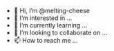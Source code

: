 - 👋 Hi, I’m @melting-cheese
- 👀 I’m interested in ...
- 🌱 I’m currently learning ...
- 💞️ I’m looking to collaborate on ...
- 📫 How to reach me ...

<!---
ryf6q9yc/ryf6q9yc is a ✨ special ✨ repository because its `README.md` (this file) appears on your GitHub profile.
You can click the Preview link to take a look at your changes.
--->
